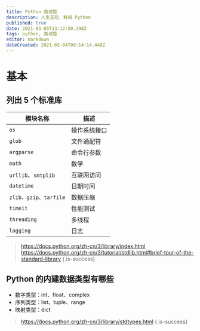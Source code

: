 ```yaml
---
title: Python 面试题
description: 人生苦短，我用 Python
published: true
date: 2021-03-05T13:12:50.398Z
tags: python, 面试题
editor: markdown
dateCreated: 2021-03-04T09:14:14.448Z
---
```


# 基本

## 列出 5 个标准库

| 模块名称              | 描述         |
| --------------------- | ------------ |
| `os`                  | 操作系统接口 |
| `glob`                | 文件通配符   |
| `argparse`            | 命令行参数   |
| `math`                | 数学         |
| `urllib`、`smtplib`   | 互联网访问   |
| `datetime`            | 日期时间     |
| `zlib、gzip、tarfile` | 数据压缩     |
| `timeit`              | 性能测试     |
| `threading`           | 多线程       |
| `logging`             | 日志         |

> https://docs.python.org/zh-cn/3/library/index.html
> https://docs.python.org/zh-cn/3/tutorial/stdlib.html#brief-tour-of-the-standard-library
{.is-success}

## Python 的内建数据类型有哪些

- 数字类型：int、float、complex
- 序列类型：list、tuple、range
- 映射类型：dict
   
> https://docs.python.org/zh-cn/3/library/stdtypes.html
{.is-success}

   
   
   
   
   
   
   
   